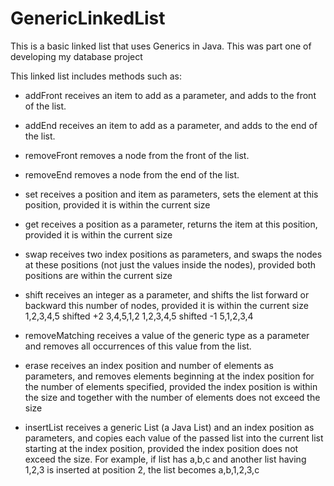 # GenericLinkedList
This is a basic linked list that uses Generics in Java. This was part one of developing my database project

This linked list includes methods such as:
- addFront
    receives an item to add as a parameter, and adds to the front of the list.

- addEnd
    receives an item to add as a parameter, and adds to the end of the list.

- removeFront
     removes a node from the front of the list.

- removeEnd
    removes a node from the end of the list.

- set
    receives a position and item as parameters, sets the element at this
     position, provided it is within the current size

- get
    receives a position as a parameter, returns the item at this position,
    provided it is within the current size

- swap
    receives two index positions as parameters, and swaps the nodes at
    these positions (not just the values inside the nodes), provided 
    both positions are within the current size

- shift
    receives an integer as a parameter, and shifts the list forward or
    backward this number of nodes, provided it is within the current size
           1,2,3,4,5    shifted +2    3,4,5,1,2
           1,2,3,4,5    shifted -1    5,1,2,3,4

- removeMatching
    receives a value of the generic type as a parameter and removes all
    occurrences of this value from the list.

- erase 
    receives an index position and number of elements as parameters, and
    removes elements beginning at the index position for the number of 
    elements specified, provided the index position is within the size
    and together with the number of elements does not exceed the size

- insertList
    receives a generic List (a Java List) and an index position as parameters, 
    and copies each value of the passed list into the current list starting
    at the index position, provided the index position does not exceed the size.
    For example, if list has a,b,c and another list having 1,2,3 is inserted at
    position 2, the list becomes a,b,1,2,3,c
        
        
